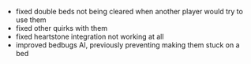 - fixed double beds not being cleared when another player would try to use them
- fixed other quirks with them
- fixed heartstone integration not working at all
- improved bedbugs AI, previously preventing making them stuck on a bed